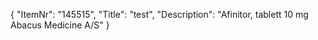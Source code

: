{
  "ItemNr": "145515",
  "Title": "test",
  "Description": "Afinitor, tablett 10 mg Abacus Medicine A/S"
}